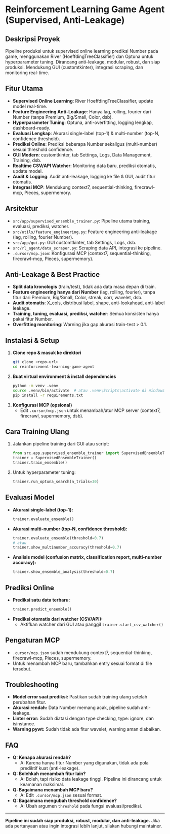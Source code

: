 # Reinforcement Learning Game Agent (Supervised, Anti-Leakage)

## Deskripsi Proyek
Pipeline produksi untuk supervised online learning prediksi Number pada game, menggunakan River (HoeffdingTreeClassifier) dan Optuna untuk hyperparameter tuning. Dirancang anti-leakage, modular, robust, dan siap produksi. Mendukung GUI (customtkinter), integrasi scraping, dan monitoring real-time.

## Fitur Utama
- **Supervised Online Learning**: River HoeffdingTreeClassifier, update model real-time.
- **Feature Engineering Anti-Leakage**: Hanya lag, rolling, fourier dari Number (tanpa Premium, Big/Small, Color, dsb).
- **Hyperparameter Tuning**: Optuna, anti-overfitting, logging lengkap, dashboard-ready.
- **Evaluasi Lengkap**: Akurasi single-label (top-1) & multi-number (top-N, confidence threshold).
- **Prediksi Online**: Prediksi beberapa Number sekaligus (multi-number) sesuai threshold confidence.
- **GUI Modern**: customtkinter, tab Settings, Logs, Data Management, Training, dsb.
- **Realtime CSV/API Watcher**: Monitoring data baru, prediksi otomatis, update model.
- **Audit & Logging**: Audit anti-leakage, logging ke file & GUI, audit fitur otomatis.
- **Integrasi MCP**: Mendukung context7, sequential-thinking, firecrawl-mcp, Pieces, supermemory.

## Arsitektur
- `src/app/supervised_ensemble_trainer.py`: Pipeline utama training, evaluasi, prediksi, watcher.
- `src/utils/feature_engineering.py`: Feature engineering anti-leakage (lag, rolling, fourier Number).
- `src/app/gui.py`: GUI customtkinter, tab Settings, Logs, dsb.
- `src/rl_agent/data_scraper.py`: Scraping data API, integrasi ke pipeline.
- `.cursor/mcp.json`: Konfigurasi MCP (context7, sequential-thinking, firecrawl-mcp, Pieces, supermemory).

## Anti-Leakage & Best Practice
- **Split data kronologis** (train/test), tidak ada data masa depan di train.
- **Feature engineering hanya dari Number** (lag, rolling, fourier), tanpa fitur dari Premium, Big/Small, Color, streak, corr, wavelet, dsb.
- **Audit otomatis**: X_cols, distribusi label, shape, anti-lookahead, anti-label leakage.
- **Training, tuning, evaluasi, prediksi, watcher**: Semua konsisten hanya pakai fitur Number.
- **Overfitting monitoring**: Warning jika gap akurasi train-test > 0.1.

## Instalasi & Setup
1. **Clone repo & masuk ke direktori**
   ```bash
   git clone <repo-url>
   cd reinforcement-learning-game-agent
   ```
2. **Buat virtual environment & install dependencies**
   ```bash
   python -m venv .venv
   source .venv/bin/activate  # atau .venv\Scripts\activate di Windows
   pip install -r requirements.txt
   ```
3. **Konfigurasi MCP (opsional)**
   - Edit `.cursor/mcp.json` untuk menambah/atur MCP server (context7, firecrawl, supermemory, dsb).

## Cara Training Ulang
1. Jalankan pipeline training dari GUI atau script:
   ```python
   from src.app.supervised_ensemble_trainer import SupervisedEnsembleTrainer
   trainer = SupervisedEnsembleTrainer()
   trainer.train_ensemble()
   ```
2. Untuk hyperparameter tuning:
   ```python
   trainer.run_optuna_search(n_trials=30)
   ```

## Evaluasi Model
- **Akurasi single-label (top-1):**
  ```python
  trainer.evaluate_ensemble()
  ```
- **Akurasi multi-number (top-N, confidence threshold):**
  ```python
  trainer.evaluate_ensemble(threshold=0.7)
  # atau
  trainer.show_multinumber_accuracy(threshold=0.7)
  ```
- **Analisis model (confusion matrix, classification report, multi-number accuracy):**
  ```python
  trainer.show_ensemble_analysis(threshold=0.7)
  ```

## Prediksi Online
- **Prediksi satu data terbaru:**
  ```python
  trainer.predict_ensemble()
  ```
- **Prediksi otomatis dari watcher (CSV/API):**
  - Aktifkan watcher dari GUI atau panggil `trainer.start_csv_watcher()`

## Pengaturan MCP
- `.cursor/mcp.json` sudah mendukung context7, sequential-thinking, firecrawl-mcp, Pieces, supermemory.
- Untuk menambah MCP baru, tambahkan entry sesuai format di file tersebut.

## Troubleshooting
- **Model error saat prediksi:** Pastikan sudah training ulang setelah perubahan fitur.
- **Akurasi rendah:** Data Number memang acak, pipeline sudah anti-leakage.
- **Linter error:** Sudah diatasi dengan type checking, type: ignore, dan isinstance.
- **Warning pywt:** Sudah tidak ada fitur wavelet, warning aman diabaikan.

## FAQ
- **Q: Kenapa akurasi rendah?**
  - A: Karena hanya fitur Number yang digunakan, tidak ada pola prediktif kuat (anti-leakage).
- **Q: Bolehkah menambah fitur lain?**
  - A: Boleh, tapi risiko data leakage tinggi. Pipeline ini dirancang untuk keamanan maksimal.
- **Q: Bagaimana menambah MCP baru?**
  - A: Edit `.cursor/mcp.json` sesuai format.
- **Q: Bagaimana mengubah threshold confidence?**
  - A: Ubah argumen `threshold` pada fungsi evaluasi/prediksi.

---

**Pipeline ini sudah siap produksi, robust, modular, dan anti-leakage.**
Jika ada pertanyaan atau ingin integrasi lebih lanjut, silakan hubungi maintainer.
